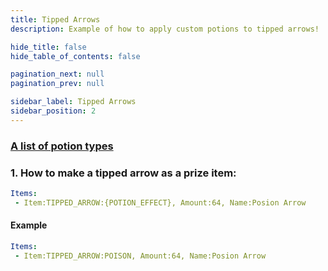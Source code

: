 ```yaml
---
title: Tipped Arrows
description: Example of how to apply custom potions to tipped arrows!

hide_title: false
hide_table_of_contents: false

pagination_next: null
pagination_prev: null

sidebar_label: Tipped Arrows
sidebar_position: 2
---
```

### [A list of potion types](https://jd.papermc.io/paper/1.20/org/bukkit/potion/PotionType.html)

### 1. How to make a tipped arrow as a prize item:
```yml
Items:
 - Item:TIPPED_ARROW:{POTION_EFFECT}, Amount:64, Name:Posion Arrow
```
#### Example
```yml
Items:
 - Item:TIPPED_ARROW:POISON, Amount:64, Name:Posion Arrow
```